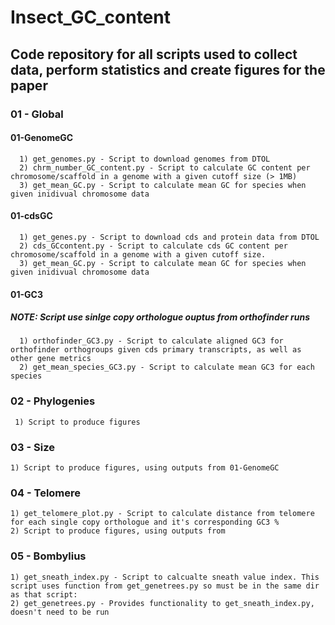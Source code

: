 # Insect_GC_content

## Code repository for all scripts used to collect data, perform statistics and create figures for the paper

### 01 - Global
#### 01-GenomeGC
      1) get_genomes.py - Script to download genomes from DTOL 
      2) chrm_number_GC_content.py - Script to calculate GC content per chromosome/scaffold in a genome with a given cutoff size (> 1MB)
      3) get_mean_GC.py - Script to calculate mean GC for species when given inidivual chromosome data

#### 01-cdsGC
      1) get_genes.py - Script to download cds and protein data from DTOL 
      2) cds_GCcontent.py - Script to calculate cds GC content per chromosome/scaffold in a genome with a given cutoff size.
      3) get_mean_GC.py - Script to calculate mean GC for species when given inidivual chromosome data

#### 01-GC3
##### NOTE: Script use sinlge copy orthologue ouptus from orthofinder runs 
      1) orthofinder_GC3.py - Script to calculate aligned GC3 for orthofinder orthogroups given cds primary transcripts, as well as other gene metrics
      2) get_mean_species_GC3.py - Script to calculate mean GC3 for each species 

### 02 - Phylogenies 
     1) Script to produce figures

### 03 - Size 
    1) Script to produce figures, using outputs from 01-GenomeGC

### 04 - Telomere 
    1) get_telomere_plot.py - Script to calculate distance from telomere for each single copy orthologue and it's corresponding GC3 %
    2) Script to produce figures, using outputs from 

### 05 - Bombylius
    1) get_sneath_index.py - Script to calcualte sneath value index. This script uses function from get_genetrees.py so must be in the same dir as that script:
    2) get_genetrees.py - Provides functionality to get_sneath_index.py, doesn't need to be run 
    
